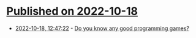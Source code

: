# [Published on 2022-10-18](index.md)

* [2022-10-18, 12:47:22](https://lobste.rs/s/i6e0xg/do_you_know_any_good_programming_games) - [Do you know any good programming games?](https://lobste.rs/s/i6e0xg/do_you_know_any_good_programming_games)
